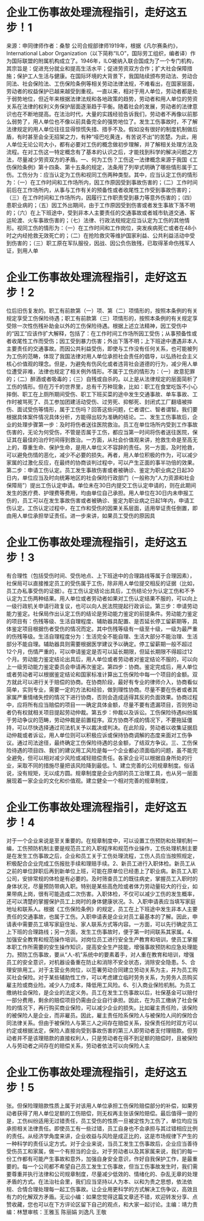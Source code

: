 # 企业工伤事故处理流程指引，走好这五步！1

来源：申同律师作者：桑黎 公司合规部律师1919年，根据《凡尔赛条约》，International Labor Organization（以下简称“ILO”，国际劳工组织，编者译）作为国际联盟的附属机构成立了。1946年，ILO被纳入联合国成为了一个专门机构，其宗旨是：促进充分就业和提高生活水平；促进劳资双方合作；扩大社会保障措施；保护工人生活与健康。在国际环境的大背景下，我国陆续颁布劳动法、劳动合同法、社会保险法、工伤保险条例等相关劳动法律法规，不难看出，在国家层面，劳动者的权益保护已越来越受到重视。一直以来，相对于用人单位，劳动者都是处于弱势地位，但近年来根据法律法规和各地政策的趋势，劳动者和用人单位的劳资关系在法律的权利义务保护层面逐渐趋于平衡。随着社会的发展，劳动者的法律意识也在不断地提高。在法治时代，大量的实践经验告诉我们，劳动者不再像以前那么弱势了，用人单位也不像以前具备完全的强势地位了。发生工伤事故时，不了解法律规定的用人单位往往显得惊慌失措、措手不及。假如没有很好的制度机制做后盾，有时甚至会全无招架之力，有种“哑巴吃黄连，有苦说不出”的苦楚。为此，用人单位无论公司大小，都有必要对工伤的概念做初步理解，并了解相关处理方法及流程。在对工伤这一特定概念有了基本的认识之后，才能找到科学的解决问题之方法，尽量减少劳资双方的矛盾。一、何为工伤？工伤这一法律概念来源于我国《工伤保险条例》第十四条、第十五条的规定，法条用了列举式明确了哪些情形属于工伤。工伤分为：应当认定为工伤和视同工伤两种类型。其中，应当认定工伤的情形为：（一）在工作时间和工作场所内，因工作原因受到事故伤害的；（二）工作时间前后在工作场所内，从事与工作有关的预备性或者收尾性工作受到事故伤害的；（三）在工作时间和工作场所内，因履行工作职责受到暴力等意外伤害的；（四）患职业病的；（五）因工外出期间，由于工作原因受到伤害或者发生事故下落不明的；（六）在上下班途中，受到非本人主要责任的交通事故或者城市轨道交通、客运轮渡、火车事故伤害的；（七）法律、行政法规规定应当认定为工伤的其他情形。视同工伤的情形为：（一）在工作时间和工作岗位，突发疾病死亡或者在48小时之内经抢救无效死亡的；（二）在抢险救灾等维护国家利益、公共利益活动中受到伤害的；（三）职工原在军队服役，因战、因公负伤致残，已取得革命伤残军人证，到用人单

# 企业工伤事故处理流程指引，走好这五步！2

位后旧伤复发的。职工有前款第（一）项、第（二）项情形的，按照本条例的有关规定享受工伤保险待遇；职工有前款第（三）项情形的，按照本条例的有关规定享受除一次性伤残补助金以外的工伤保险待遇。根据上述立法精神，因工受伤中的“因工”应该作扩大解释，包括了：在工作时间工作场所因工受伤；从事预备性或者收尾性工作而受伤；因工受到暴力伤害；外出下落不明；上下班途中遭遇非本人主要责任的交通事故。而因公共利益受伤，即使与工作没有任何关系，也可能被列为工伤的范畴，体现了我国法律对用人单位承担社会责任的倡导，以弘扬社会主义核心价值观的理念。但是，为避免有伤风化或者违背社会道德的行为，减少用人单位遭受非难，法律也规定了相关例外情形。不属于工伤的情形为：（一）故意犯罪的；（二）醉酒或者吸毒的；（三）自残或自杀的。以上是从法律规定的层面简析了工伤的情形。但在万千的世界里，总有千万种现象，比如：职工在食堂吃饭不小心摔倒、职工在上厕所期间受伤、职工下班买菜的途中发生交通事故、单车事故、工作时被骂死了、员工参加团建活动受伤、过劳死、抑郁死、封闭式工厂翻墙被摔伤、面试受伤等情形，属于工伤吗？回答这些问题，仁者谓仁、智者谓智。我们要根据具体案件情况具体分析，方能得出较为准确的结论。二、发生工伤事故后，企业的处理步骤第一步：及时将伤者送往医院救治。员工在单位场所内受到工作事故伤害的，无论为何受伤，不管是否属于工伤，都应当第一时间将伤者送往医院，保证其在最佳的治疗时间得到救治。一方面，从社会价值观来讲，抢救生命是至高无上的，尊重生命、保护生命，是用人单位义不容辞的责任。另一方面，及时抢救，可以避免伤情的恶化，减少不必要的损失。再者，用人单位积极的作为，可以减少家属的过激化反应，在最终的协商谈判过程中，可以产生正面的事半功倍的效果。第二步：申请工伤认定。员工发生事故伤害或者被确诊、鉴定为职业病之日起30日内，单位应当及时向统筹地区的社会保险行政部门（一般称为“人力资源和社会保障局”）提出工伤认定申请。单位未在30日内提交工伤认定申请的，则在此期间发生的医疗费、护理费等费用，均由单位自己承担。用人单位在30日内未申报工伤的，员工可以在发生事故伤害或者被确诊、鉴定为职业病之日起1年内，申请工伤认定。工伤认定过程中，在工作和受伤的因果关系层面，适用举证责任倒置，即由用人单位承担举证责任。进一步来讲，如果员工受伤的原因具

# 企业工伤事故处理流程指引，走好这五步！3

有合理性（包括受伤时间、受伤地点、上下班途中的合理路线等属于合理因素），社保局可以直接推定员工的受伤属于工伤，除非用人单位提交相反的证据（比如，员工办私事受伤的证据）。在工伤认定结论出具后，工伤结论分为认定工伤和不予认定为工伤两种结果。用人单位或者劳动者如果对工伤认定结果不服的，可以向上一级行政机关申请行政复议，也可以向人民法院提起行政诉讼。第三步：申请劳动能力鉴定。社保局作出认定工伤的结论是劳动能力鉴定的前提条件。劳动能力鉴定的项目有：伤残等级、生活自理程度、辅助器具配置、是否延长停工留薪期等，具体鉴定项目根据伤者受伤的情况而定。其中伤残等级有一级至十级，一级为最严重的伤残等级。生活自理程度分为：生活完全不能自理、生活大部分不能治理、生活部分不能自理。辅助器具则需要根据医学建议予以确定。停工留薪期一般不超过12个月，伤情严重的，可以申请鉴定是否可以延长期限，但延长期限不得超过12个月。劳动能力鉴定结论出具后，用人单位或者劳动者对鉴定结论不服的，可以向上一级劳动能力鉴定委员会申请再次鉴定。第四步：协商。鉴定完成后，用人单位或者劳动者可以根据鉴定结论和国家标准计算出工伤保险中每一个项目的金额。双方就此可以进行关于赔偿的协商。在协商阶段，最好有专业的律师介入，协商看似简单，实则专业，需要一定的方法和经验，做到理性协商。尽量不要在伤者或者其家属严重情绪失控的情况下进行协商，否则会造成适得其反的负面效果。协商过程中，应将所有应当赔偿的项目一一确定具体金额，尽量不要有遗漏项目，否则劳动者仍有权就相关项目提起劳动仲裁。第五步：仲裁以及诉讼。工伤保险待遇纠纷属于劳动争议的范畴，劳动仲裁是前置程序。双方协商不成的情况下，不要拖延僵持，可以尽快选择通过司法机关予以裁决或判决。在此阶段，劳动者以收集证据启动仲裁或者诉讼，用人单位则可以积极应诉或保持协商调解的态度来面对工伤争议。通过司法途径，最终确定工伤保险待遇的总金额，了结双方争议。三、工伤保险待遇的项目四、我们的建议用工风险是每一个企业都必须面临的问题，虽不能完全避免，但可以相对减少风险或减轻赔偿责任。各家企业可以根据自身所处的行业，采取不同的措施尽量把该风险降到最低。1、建立完善的公司规章制度。俗话说，没有规矩，无以成方圆。规章制度是企业内部的员工治理工具，也从另一层面展现着一家企业的文化和价值观。建立健全一个相对完善的规章制度，

# 企业工伤事故处理流程指引，走好这五步！4

对于一个企业来说是至关重要的。在规章制度中，可以设置工伤预防和处理机制一编，工伤预防机制主要是规范员工的入职程序和规范作业操作，工伤处理机制主要是在发生工伤事故之后，企业和员工关于工伤处理流程，工伤人员应当按照规定，积极配合企业完成工伤报批手续和理赔手续。2、新员工进行入职体检。新员工从之前的单位辞职后再到新单位上班，可能在原单位已经患上了职业病。新员工入职公司，安排常规的体检是有必要的。及时筛查员工的既往病史，掌握员工入职时的身体状况，尽量预防带病入职。特别是某些高危险或者体力劳动量较大的行业，如果带病上岗，很有可能造成二次伤害。入职体检，不仅可以减少工伤的发生概率，还可以清楚的掌握保护员工上岗时的身体健康状况。3、入职申请表应当填写家庭地址和联系人。根据《工伤保险条例》的规定，员工在上下班途中发生非本人主要责任的交通事故，也属于工伤。入职申请表是企业对员工最基本的了解。因此，申请表中需要员工填写家庭住址、家人联系方式等内容。一方面，可以先行确定员工上下班的合理路线；另一方面，发生工伤事故时，便于第一时间联系其家属。4、加强安全教育和规范操作培训。对岗位员工进行安全生产教育和培训，使员工掌握本职工作所需要的安生操作知识，提高安全生产技能，增强事故预防和应急处理能力。预防工伤事故，要从“人-机”系统中的要素着手，对人重在教育和培训，增强员工的安全意识，对机器设备重在防止和消除不安全状态，消除安全隐患。5、合理安排用工。对于主营业务岗位，以签署劳动合同建立劳动关系为主，并为员工购买社会保险。对于某些辅助性工作，可以考虑建立临时劳务关系，为劳务人员购买雇主险或商业险。减少人力成本，降低用工风险。6、引入商业保险机制。为员工缴纳社会保险，是企业的法定义务。员工在发生工伤事故以后，社保基金可以赔付一部分费用，剩余的赔偿项目仍需由企业自行承担。因此，在为员工缴纳了社会保险的情况下，再行购买商业保险，可以减少企业的损失。比如雇主责任险，该保险的被保险人是企业，而非雇员。因此，雇主责任险系保险人与被保险人间的保险合同法律关系。但由于被保险人与第三人之间存在赔偿关系，投保责任险时双方可以约定或根据法定，保险人直接向受到事故伤害的第三人即劳动者支付理赔款。但劳动者并不是该理赔款的直接权利人，只是劳动者在得不到足额的赔偿时，且被保险人与劳动者之间存在的赔偿关系，劳动者依法可以向保险人主

# 企业工伤事故处理流程指引，走好这五步！5

张。但保险理赔款性质上属于对该用人单位承担工伤保险赔偿部分的补偿，如果劳动者获得了用人单位足额的工伤赔偿，则无权再主张该保险赔偿。最后值得一提的是，工伤纠纷适用无过错责任，员工受伤的性质一旦被定性为工伤了，单位均应当承担相关法律责任。即使员工有一些过错，员工自身也不会承担与其过错相应比例的责任。从经济学角度来讲，企业收益与风险是成正比的，这是市场规律下产生的一种科学的责任认定方式。对于企业来说，当员工发生工伤事故后，企业应当善待受伤员工和家属，做一个有担当的企业。对于劳动者以及其家属来说，我们的每一份工作都有可能产生事故和意外，加强自身安全意识，作好自我保护工作，是最重要的。每一个公司都不希望自己员工发生工伤事故，但当工伤事故发生时，我们需要尊重并执行法律和公司规章制度，尽量减少低效的、情绪化的、杂乱无章的处理矛盾的方式。在法治社会里，我们应当坚持以人为本、以和为贵之思想，依法依规、合情合理处理每一起工伤事故。让企业用更科学的方式解决工伤争议，高效且有力的化解双方矛盾。无讼小编：如果您觉得这篇文章还不错，欢迎转发分享、点赞收藏，您也可以在下方评论区留下自己的观点，和大家一起讨论。主编：靖力责编：林慧审核：王雅玉 陈丽娟 刘逸凡 王敬

